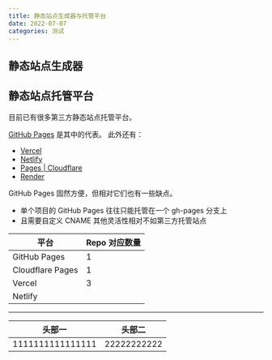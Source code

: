 ```yaml
---
title: 静态站点生成器与托管平台
date: 2022-07-07
categories: 测试
---
```


## 静态站点生成器

## 静态站点托管平台

目前已有很多第三方静态站点托管平台。

[GitHub Pages](https://pages.github.com/) 是其中的代表。
此外还有：

- [Vercel](https://vercel.com/)
- [Netlify](https://www.netlify.com/)
- [Pages | Cloudflare](https://pages.cloudflare.com/)
- [Render](https://render.com/)

GitHub Pages 固然方便，但相对它们也有一些缺点。

- 单个项目的 GitHub Pages 往往只能托管在一个 gh-pages 分支上
- 且需要自定义 CNAME 其他灵活性相对不如第三方托管站点

| 平台             | Repo 对应数量 |
| ---------------- | ------------- |
| GitHub Pages     | 1             |
| Cloudflare Pages | 1             |
| Vercel           | 3             |
| Netlify           |              |

----

|头部一              |       头部二         |
|--------------------|-------------------|
| 1111111111111111|22222222222|
